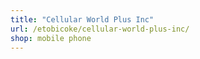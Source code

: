 ```yaml
---
title: "Cellular World Plus Inc"
url: /etobicoke/cellular-world-plus-inc/
shop: mobile phone
---
```

